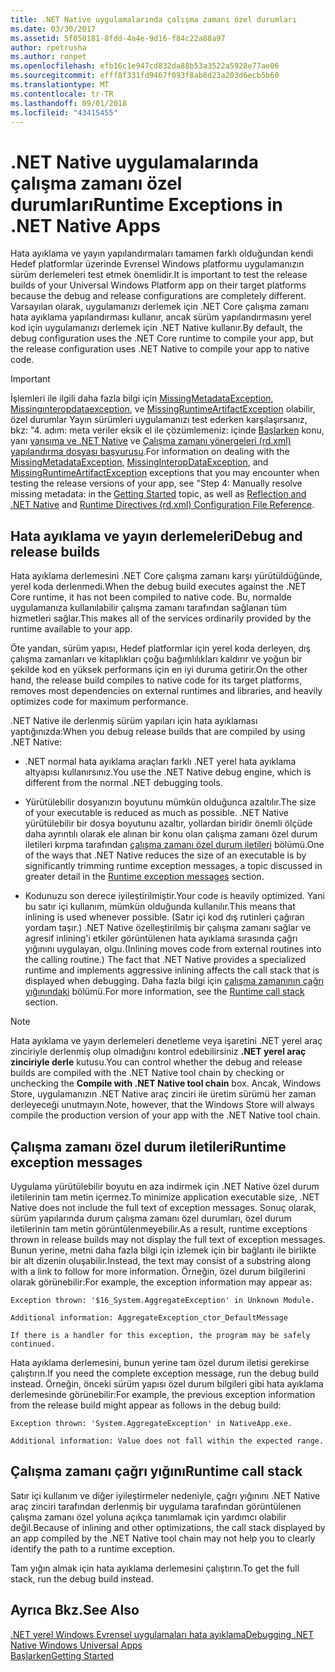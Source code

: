 ```yaml
---
title: .NET Native uygulamalarında çalışma zamanı özel durumları
ms.date: 03/30/2017
ms.assetid: 5f050181-8fdd-4a4e-9d16-f84c22a88a97
author: rpetrusha
ms.author: ronpet
ms.openlocfilehash: efb16c1e947cd832da88b53a3522a5928e77ae06
ms.sourcegitcommit: efff8f331fd9467f093f8ab8d23a203d6ecb5b60
ms.translationtype: MT
ms.contentlocale: tr-TR
ms.lasthandoff: 09/01/2018
ms.locfileid: "43415455"
---
```

# <a name="runtime-exceptions-in-net-native-apps"></a><span data-ttu-id="047f4-102">.NET Native uygulamalarında çalışma zamanı özel durumları</span><span class="sxs-lookup"><span data-stu-id="047f4-102">Runtime Exceptions in .NET Native Apps</span></span>
<span data-ttu-id="047f4-103">Hata ayıklama ve yayın yapılandırmaları tamamen farklı olduğundan kendi Hedef platformlar üzerinde Evrensel Windows platformu uygulamanızın sürüm derlemeleri test etmek önemlidir.</span><span class="sxs-lookup"><span data-stu-id="047f4-103">It is important to test the release builds of your Universal Windows Platform app on their target platforms because the debug and release configurations are completely different.</span></span> <span data-ttu-id="047f4-104">Varsayılan olarak, uygulamanızı derlemek için .NET Core çalışma zamanı hata ayıklama yapılandırması kullanır, ancak sürüm yapılandırmasını yerel kod için uygulamanızı derlemek için .NET Native kullanır.</span><span class="sxs-lookup"><span data-stu-id="047f4-104">By default, the debug configuration uses the .NET Core runtime to compile your app, but the release configuration uses .NET Native to compile your app to native code.</span></span>  
  
> [!IMPORTANT]
>  <span data-ttu-id="047f4-105">İşlemleri ile ilgili daha fazla bilgi için [MissingMetadataException](../../../docs/framework/net-native/missingmetadataexception-class-net-native.md), [Missingınteropdataexception](../../../docs/framework/net-native/missinginteropdataexception-class-net-native.md), ve [MissingRuntimeArtifactException](../../../docs/framework/net-native/missingruntimeartifactexception-class-net-native.md) olabilir, özel durumlar Yayın sürümleri uygulamanızı test ederken karşılaşırsanız, bkz: "4. adım: meta veriler eksik el ile çözümlemeniz: içinde [Başlarken](../../../docs/framework/net-native/getting-started-with-net-native.md) konu, yanı [yansıma ve .NET Native](../../../docs/framework/net-native/reflection-and-net-native.md) ve [ Çalışma zamanı yönergeleri (rd.xml) yapılandırma dosyası başvurusu](../../../docs/framework/net-native/runtime-directives-rd-xml-configuration-file-reference.md).</span><span class="sxs-lookup"><span data-stu-id="047f4-105">For information on dealing with the [MissingMetadataException](../../../docs/framework/net-native/missingmetadataexception-class-net-native.md), [MissingInteropDataException](../../../docs/framework/net-native/missinginteropdataexception-class-net-native.md), and [MissingRuntimeArtifactException](../../../docs/framework/net-native/missingruntimeartifactexception-class-net-native.md) exceptions that you may encounter when testing the release versions of your app, see  "Step 4: Manually resolve missing metadata: in the [Getting Started](../../../docs/framework/net-native/getting-started-with-net-native.md) topic, as well as [Reflection and .NET Native](../../../docs/framework/net-native/reflection-and-net-native.md) and [Runtime Directives (rd.xml) Configuration File Reference](../../../docs/framework/net-native/runtime-directives-rd-xml-configuration-file-reference.md).</span></span>  
  
## <a name="debug-and-release-builds"></a><span data-ttu-id="047f4-106">Hata ayıklama ve yayın derlemeleri</span><span class="sxs-lookup"><span data-stu-id="047f4-106">Debug and release builds</span></span>  
 <span data-ttu-id="047f4-107">Hata ayıklama derlemesini .NET Core çalışma zamanı karşı yürütüldüğünde, yerel koda derlenmedi.</span><span class="sxs-lookup"><span data-stu-id="047f4-107">When the debug build executes against the .NET Core runtime, it has not been compiled to native code.</span></span> <span data-ttu-id="047f4-108">Bu, normalde uygulamanıza kullanılabilir çalışma zamanı tarafından sağlanan tüm hizmetleri sağlar.</span><span class="sxs-lookup"><span data-stu-id="047f4-108">This makes all of the services ordinarily provided by the runtime available to your app.</span></span>  
  
 <span data-ttu-id="047f4-109">Öte yandan, sürüm yapısı, Hedef platformlar için yerel koda derleyen, dış çalışma zamanları ve kitaplıkları çoğu bağımlılıkları kaldırır ve yoğun bir şekilde kod en yüksek performans için en iyi duruma getirir.</span><span class="sxs-lookup"><span data-stu-id="047f4-109">On the other hand, the release build compiles to native code for its target platforms, removes most dependencies on external runtimes and libraries, and heavily optimizes code for maximum performance.</span></span>  
  
 <span data-ttu-id="047f4-110">.NET Native ile derlenmiş sürüm yapıları için hata ayıklaması yaptığınızda:</span><span class="sxs-lookup"><span data-stu-id="047f4-110">When you debug release builds that are compiled by using .NET Native:</span></span>  
  
-   <span data-ttu-id="047f4-111">.NET normal hata ayıklama araçları farklı .NET yerel hata ayıklama altyapısı kullanırsınız.</span><span class="sxs-lookup"><span data-stu-id="047f4-111">You use the .NET Native debug engine, which is different from the normal .NET debugging tools.</span></span>  
  
-   <span data-ttu-id="047f4-112">Yürütülebilir dosyanızın boyutunu mümkün olduğunca azaltılır.</span><span class="sxs-lookup"><span data-stu-id="047f4-112">The size of your executable is reduced as much as possible.</span></span> <span data-ttu-id="047f4-113">.NET Native yürütülebilir bir dosya boyutunu azaltır, yollardan biridir önemli ölçüde daha ayrıntılı olarak ele alınan bir konu olan çalışma zamanı özel durum iletileri kırpma tarafından [çalışma zamanı özel durum iletileri](#Messages) bölümü.</span><span class="sxs-lookup"><span data-stu-id="047f4-113">One of the ways that .NET Native reduces the size of an executable is by significantly trimming runtime exception messages, a topic discussed in greater detail in the [Runtime exception messages](#Messages) section.</span></span>  
  
-   <span data-ttu-id="047f4-114">Kodunuzu son derece iyileştirilmiştir.</span><span class="sxs-lookup"><span data-stu-id="047f4-114">Your code is heavily optimized.</span></span> <span data-ttu-id="047f4-115">Yani bu satır içi kullanım, mümkün olduğunda kullanılır.</span><span class="sxs-lookup"><span data-stu-id="047f4-115">This means that inlining is used whenever possible.</span></span> <span data-ttu-id="047f4-116">(Satır içi kod dış rutinleri çağıran yordam taşır.)   .NET Native özelleştirilmiş bir çalışma zamanı sağlar ve agresif inlining'i etkiler görüntülenen hata ayıklama sırasında çağrı yığınını uygulayan, olgu.</span><span class="sxs-lookup"><span data-stu-id="047f4-116">(Inlining moves code from external routines into the calling routine.)   The fact that .NET Native provides a specialized runtime and implements aggressive inlining  affects the call stack that is displayed when debugging.</span></span>  <span data-ttu-id="047f4-117">Daha fazla bilgi için [çalışma zamanının çağrı yığınındaki](#CallStack) bölümü.</span><span class="sxs-lookup"><span data-stu-id="047f4-117">For more information, see the [Runtime call stack](#CallStack) section.</span></span>  
  
> [!NOTE]
>  <span data-ttu-id="047f4-118">Hata ayıklama ve yayın derlemeleri denetleme veya işaretini .NET yerel araç zinciriyle derlenmiş olup olmadığını kontrol edebilirsiniz **.NET yerel araç zinciriyle derle** kutusu.</span><span class="sxs-lookup"><span data-stu-id="047f4-118">You can control whether the debug and release builds are compiled with the .NET Native tool chain by checking or unchecking the **Compile with .NET Native tool chain** box.</span></span>   <span data-ttu-id="047f4-119">Ancak, Windows Store, uygulamanızın .NET Native araç zinciri ile üretim sürümü her zaman derleyeceği unutmayın.</span><span class="sxs-lookup"><span data-stu-id="047f4-119">Note, however, that the Windows Store will always compile the production version of your app with the .NET Native tool chain.</span></span>  
  
<a name="Messages"></a>   
## <a name="runtime-exception-messages"></a><span data-ttu-id="047f4-120">Çalışma zamanı özel durum iletileri</span><span class="sxs-lookup"><span data-stu-id="047f4-120">Runtime exception messages</span></span>  
 <span data-ttu-id="047f4-121">Uygulama yürütülebilir boyutu en aza indirmek için .NET Native özel durum iletilerinin tam metin içermez.</span><span class="sxs-lookup"><span data-stu-id="047f4-121">To minimize application executable size, .NET Native does not include the full text of exception messages.</span></span> <span data-ttu-id="047f4-122">Sonuç olarak, sürüm yapılarında durum çalışma zamanı özel durumları, özel durum iletilerinin tam metin görüntülenmeyebilir.</span><span class="sxs-lookup"><span data-stu-id="047f4-122">As a result, runtime exceptions thrown in release builds may not display the full text of exception messages.</span></span> <span data-ttu-id="047f4-123">Bunun yerine, metni daha fazla bilgi için izlemek için bir bağlantı ile birlikte bir alt dizenin oluşabilir.</span><span class="sxs-lookup"><span data-stu-id="047f4-123">Instead, the text may consist of a substring along with a link to follow for more information.</span></span> <span data-ttu-id="047f4-124">Örneğin, özel durum bilgilerini olarak görünebilir:</span><span class="sxs-lookup"><span data-stu-id="047f4-124">For example, the exception information may appear as:</span></span>  
  
```  
Exception thrown: '$16_System.AggregateException' in Unknown Module.  
  
Additional information: AggregateException_ctor_DefaultMessage  
  
If there is a handler for this exception, the program may be safely continued.  
```  
  
 <span data-ttu-id="047f4-125">Hata ayıklama derlemesini, bunun yerine tam özel durum iletisi gerekirse çalıştırın.</span><span class="sxs-lookup"><span data-stu-id="047f4-125">If you need the complete exception message,  run the debug build instead.</span></span> <span data-ttu-id="047f4-126">Örneğin, önceki sürüm yapısı özel durum bilgileri gibi hata ayıklama derlemesinde görünebilir:</span><span class="sxs-lookup"><span data-stu-id="047f4-126">For example, the previous exception information  from the release build might appear as follows in the debug build:</span></span>  
  
```  
Exception thrown: 'System.AggregateException' in NativeApp.exe.  
  
Additional information: Value does not fall within the expected range.  
```  
  
<a name="CallStack"></a>   
## <a name="runtime-call-stack"></a><span data-ttu-id="047f4-127">Çalışma zamanı çağrı yığını</span><span class="sxs-lookup"><span data-stu-id="047f4-127">Runtime call stack</span></span>  
 <span data-ttu-id="047f4-128">Satır içi kullanım ve diğer iyileştirmeler nedeniyle, çağrı yığınını .NET Native araç zinciri tarafından derlenmiş bir uygulama tarafından görüntülenen çalışma zamanı özel yoluna açıkça tanımlamak için yardımcı olabilir değil.</span><span class="sxs-lookup"><span data-stu-id="047f4-128">Because of inlining and other optimizations, the call stack displayed by an app compiled by the .NET Native tool chain may not help you to  clearly identify the path to a runtime exception.</span></span>  
  
 <span data-ttu-id="047f4-129">Tam yığın almak için hata ayıklama derlemesini çalıştırın.</span><span class="sxs-lookup"><span data-stu-id="047f4-129">To get the full stack, run the debug build instead.</span></span>  
  
## <a name="see-also"></a><span data-ttu-id="047f4-130">Ayrıca Bkz.</span><span class="sxs-lookup"><span data-stu-id="047f4-130">See Also</span></span>  
 [<span data-ttu-id="047f4-131">.NET yerel Windows Evrensel uygulamaları hata ayıklama</span><span class="sxs-lookup"><span data-stu-id="047f4-131">Debugging .NET Native Windows Universal Apps</span></span>](https://blogs.msdn.com/b/visualstudioalm/archive/2015/07/29/debugging-net-native-windows-universal-apps.aspx)  
 [<span data-ttu-id="047f4-132">Başlarken</span><span class="sxs-lookup"><span data-stu-id="047f4-132">Getting Started</span></span>](../../../docs/framework/net-native/getting-started-with-net-native.md)
